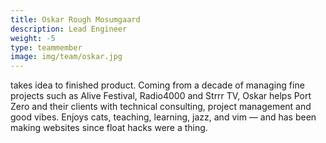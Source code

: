 ```yaml
---
title: Oskar Rough Mosumgaard
description: Lead Engineer
weight: -5
type: teammember
image: img/team/oskar.jpg
---
```


takes idea to finished product. Coming from a decade of managing fine projects such as Alive Festival, Radio4000 and Strrr TV, Oskar helps Port Zero and their clients with technical consulting, project management and good vibes. Enjoys cats, teaching, learning, jazz, and vim — and has been making websites since float hacks were a thing.

